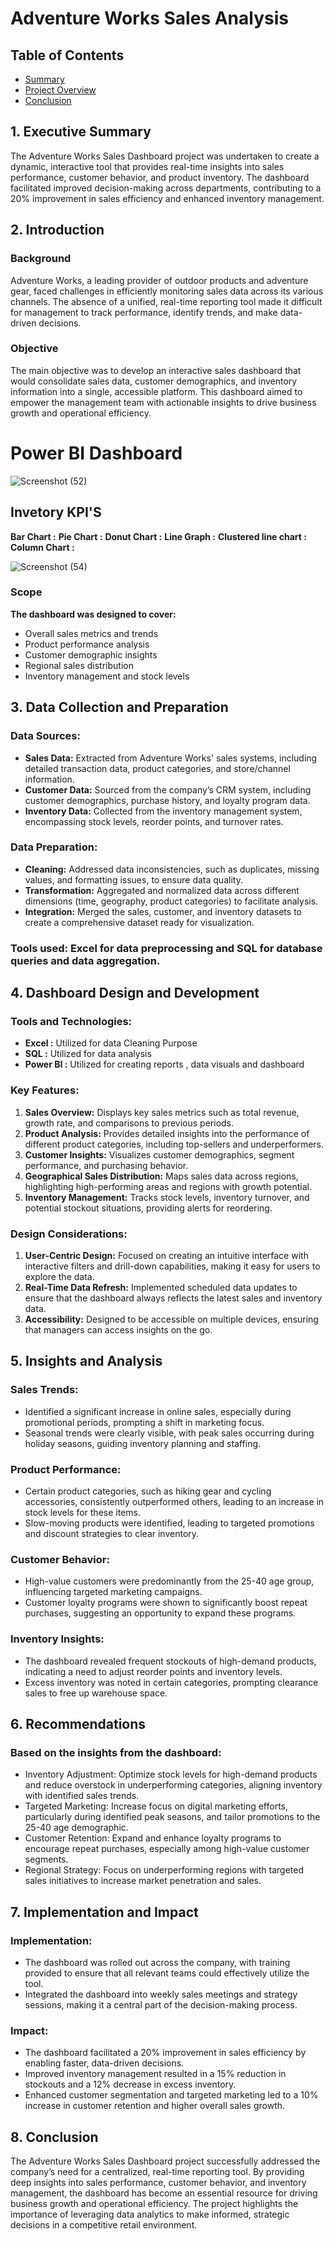 # Adventure Works Sales Analysis

## Table of Contents
- [Summary](#Executive-Summary)
- [Project Overview](#Data-Collection-and-Preparation)
- [Conclusion](#Conclusion)


## 1. Executive Summary

The Adventure Works Sales Dashboard project was undertaken to create a dynamic, interactive tool that provides real-time insights into sales performance, customer behavior, and product inventory. The dashboard facilitated improved decision-making across departments, contributing to a 20% improvement in sales efficiency and enhanced inventory management.


## 2. Introduction

### Background

Adventure Works, a leading provider of outdoor products and adventure gear, faced challenges in efficiently monitoring sales data across its various channels. The absence of a unified, real-time reporting tool made it difficult for management to track performance, identify trends, and make data-driven decisions.


### Objective
The main objective was to develop an interactive sales dashboard that would consolidate sales data, customer demographics, and inventory information into a single, accessible platform. This dashboard aimed to empower the management team with actionable insights to drive business growth and operational efficiency.

# Power BI Dashboard
![Screenshot (52)](https://github.com/user-attachments/assets/f4c84bd3-86bb-45ba-8f3d-175c7cc3d03b)

## Invetory KPI'S
<B> Bar Chart :</B>
<B> Pie Chart :</B>
<B> Donut Chart :</B>
<B> Line Graph :</B>
<B> Clustered line chart :</B>
<B> Column Chart :</B>

![Screenshot (54)](https://github.com/user-attachments/assets/44dc60d8-0ef6-45bc-bb65-729579cf5b7d)



### Scope

<B>The dashboard
 was designed to cover:</b>

- Overall sales metrics and trends
- Product performance analysis
- Customer demographic insights
- Regional sales distribution
- Inventory management and stock levels
  

## 3. Data Collection and Preparation

### Data Sources:
- <b>Sales Data:</B> Extracted from Adventure Works' sales systems, including detailed transaction data, product categories, and store/channel information.
- <B>Customer Data:</B> Sourced from the company’s CRM system, including customer demographics, purchase history, and loyalty program data.
- <B>Inventory Data:</B> Collected from the inventory management system, encompassing stock levels, reorder points, and turnover rates.


### Data Preparation:
- <B>Cleaning:</B> Addressed data inconsistencies, such as duplicates, missing values, and formatting issues, to ensure data quality.
- <B>Transformation:</B> Aggregated and normalized data across different dimensions (time, geography, product categories) to facilitate analysis.
- <B>Integration:</B> Merged the sales, customer, and inventory datasets to create a comprehensive dataset ready for visualization.

### Tools used: Excel for data preprocessing and SQL for database queries and data aggregation.


## 4. Dashboard Design and Development

### Tools and Technologies:
- <B> Excel :</B> Utilized for data Cleaning Purpose
- <B> SQL :</B> Utilized for data analysis
- <B> Power BI :</B> Utilized for creating reports , data visuals and dashboard

### Key Features:
1. <B>Sales Overview:</B> Displays key sales metrics such as total revenue, growth rate, and comparisons to previous periods.
2. <B>Product Analysis:</B> Provides detailed insights into the performance of different product categories, including top-sellers and underperformers.
3. <B>Customer Insights:</B> Visualizes customer demographics, segment performance, and purchasing behavior.
4. <B>Geographical Sales Distribution:</B> Maps sales data across regions, highlighting high-performing areas and regions with growth potential.
5. <B>Inventory Management:</B> Tracks stock levels, inventory turnover, and potential stockout situations, providing alerts for reordering.


### Design Considerations:
1. <B>User-Centric Design:</B> Focused on creating an intuitive interface with interactive filters and drill-down capabilities, making it easy for users to explore the data.
2. <B>Real-Time Data Refresh:</B> Implemented scheduled data updates to ensure that the dashboard always reflects the latest sales and inventory data.
3. <B>Accessibility:</B> Designed to be accessible on multiple devices, ensuring that managers can access insights on the go.



## 5. Insights and Analysis

### Sales Trends:
- Identified a significant increase in online sales, especially during promotional periods, prompting a shift in marketing focus.
- Seasonal trends were clearly visible, with peak sales occurring during holiday seasons, guiding inventory planning and staffing.

### Product Performance:
- Certain product categories, such as hiking gear and cycling accessories, consistently outperformed others, leading to an increase in stock levels for these items.
- Slow-moving products were identified, leading to targeted promotions and discount strategies to clear inventory.

### Customer Behavior:
- High-value customers were predominantly from the 25-40 age group, influencing targeted marketing campaigns.
- Customer loyalty programs were shown to significantly boost repeat purchases, suggesting an opportunity to expand these programs.

### Inventory Insights:
- The dashboard revealed frequent stockouts of high-demand products, indicating a need to adjust reorder points and inventory levels.
- Excess inventory was noted in certain categories, prompting clearance sales to free up warehouse space.




## 6. Recommendations

### Based on the insights from the dashboard:
- Inventory Adjustment: Optimize stock levels for high-demand products and reduce overstock in underperforming categories, aligning inventory with identified sales trends.
- Targeted Marketing: Increase focus on digital marketing efforts, particularly during identified peak seasons, and tailor promotions to the 25-40 age demographic.
- Customer Retention: Expand and enhance loyalty programs to encourage repeat purchases, especially among high-value customer segments.
- Regional Strategy: Focus on underperforming regions with targeted sales initiatives to increase market penetration and sales.


## 7. Implementation and Impact

### Implementation:
- The dashboard was rolled out across the company, with training provided to ensure that all relevant teams could effectively utilize the tool.
- Integrated the dashboard into weekly sales meetings and strategy sessions, making it a central part of the decision-making process.

### Impact:
- The dashboard facilitated a 20% improvement in sales efficiency by enabling faster, data-driven decisions.
- Improved inventory management resulted in a 15% reduction in stockouts and a 12% decrease in excess inventory.
- Enhanced customer segmentation and targeted marketing led to a 10% increase in customer retention and higher overall sales growth.


## 8. Conclusion
The Adventure Works Sales Dashboard project successfully addressed the company’s need for a centralized, real-time reporting tool. By providing deep insights into sales performance, customer behavior, and inventory management, the dashboard has become an essential resource for driving business growth and operational efficiency. The project highlights the importance of leveraging data analytics to make informed, strategic decisions in a competitive retail environment.


